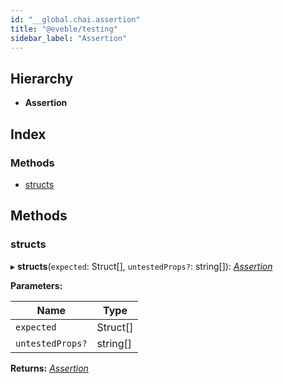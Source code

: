 ```yaml
---
id: "__global.chai.assertion"
title: "@eveble/testing"
sidebar_label: "Assertion"
---
```


## Hierarchy

* **Assertion**

## Index

### Methods

* [structs](__global.chai.assertion.md#structs)

## Methods

###  structs

▸ **structs**(`expected`: Struct[], `untestedProps?`: string[]): *[Assertion](__global.chai.assertion.md)*

**Parameters:**

Name | Type |
------ | ------ |
`expected` | Struct[] |
`untestedProps?` | string[] |

**Returns:** *[Assertion](__global.chai.assertion.md)*
